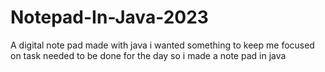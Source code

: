 # Notepad-In-Java-2023
A digital note pad made with java 
i wanted something to keep me focused on task needed to be done for the day so i made a note pad in java
